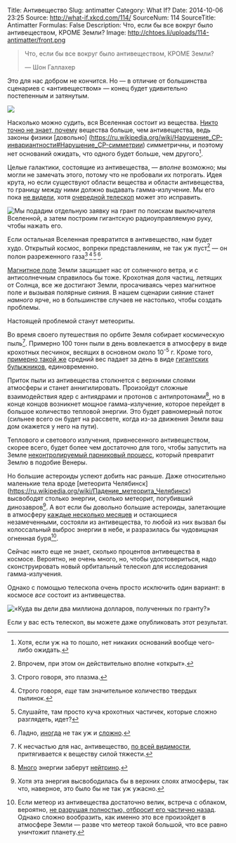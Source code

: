 Title: Антивещество
Slug: antimatter
Category: What If?
Date: 2014-10-06 23:25
Source: http://what-if.xkcd.com/114/
SourceNum: 114
SourceTitle: Antimatter
Formulas: False
Description: Что, если бы все вокруг было антивеществом, КРОМЕ Земли?
Image: http://chtoes.li/uploads/114-antimatter/front.png

> Что, если бы все вокруг было антивеществом, КРОМЕ Земли?
>
> — Шон Галлахер

Это для нас добром не кончится. Но — в отличие от большинства сценариев с «антивеществом» — конец будет удивительно постепенным и затянутым.

![](/uploads/114-antimatter/good_ru.png "")

Насколько можно судить, вся Вселенная состоит из вещества. [Никто точно не знает, почему](https://ru.wikipedia.org/wiki/Барионная_ассиметрия_Вселенной) вещества больше, чем антивещества, ведь законы физики [довольно] (https://ru.wikipedia.org/wiki/Нарушение_CP-инвариантности#Нарушение_CP-симметрии) симметричны, и поэтому нет оснований ожидать, что одного будет больше, чем другого[^1].

[^1]: Хотя, если уж на то пошло, нет никаких оснований вообще чего-либо ожидать.

Целые галактики, состоящие из антивещества, — _вполне_ возможно; мы могли не замечать этого, потому что не пробовали их потрогать. Идея крута, но если существуют области вещества и области антивещества, то границу между ними должно выдавать гамма-излучение. Мы его пока [не видели](http://www.researchgate.net/publication/1746009_When_Clusters_Collide_Constraints_On_Antimatter_On_The_Largest_Scales), хотя [очередной телескоп](http://arxiv.org/abs/1401.7258) может это исправить.

![](/uploads/114-antimatter/questions_ru.png "Мы подадим отдельную заявку на грант по поискам выключателя Вселенной, а затем построим гигантскую радиоуправляемую руку, чтобы нажать его.")

Если остальная Вселенная превратится в антивещество, нам будет худо. Открытый космос, вопреки представлениям, не так уж пуст[^2] — он полон разреженного газа[^3]&thinsp;[^4]&thinsp;[^5]&thinsp;[^6].

[^2]: Впрочем, при этом он действительно вполне «открыт».
[^3]: Строго говоря, это плазма.
[^4]: Строго говоря, _еще_ там значительное количество твердых пылинок.
[^5]: Слушайте, там просто куча крохотных частичек, которые сложно разглядеть, идет?
[^6]: Ладно, [иногда](https://www.flickr.com/groups/northernlight/) не так уж и [сложно](https://www.google.com/search?q=1833+leonids&tbm=isch).

[Магнитное поле](http://en.wikipedia.org/wiki/The_Magnetic_Fields) Земли защищает нас от солнечного ветра, и с антисолнечным справилось бы тоже. Крохотная доля частиц, летящих от Солнца, все же достигают Земли, просачиваясь через магнитное поле и вызывая полярные сияния. В нашем сценарии сияние станет _намного_ ярче, но в большинстве случаев не настолько, чтобы создать проблемы.

Настоящей проблемой станут метеориты.

Во время своего путешествия по орбите Земля собирает космическую пыль[^7]. Примерно 100 тонн пыли в день вовлекается в атмосферу в виде крохотных песчинок, весящих в основном около 10<sup>-5</sup> г. Кроме того, [примерно такой же](http://books.google.com/books?id=eqd4e34uE-MC&pg=PA78) средний вес падает за день в виде [гигантских булыжников](http://en.wikipedia.org/wiki/Chicxulub_impactor), единовременно.

[^7]: К несчастью для нас, антивещество, [по всей видимости](http://en.wikipedia.org/wiki/Gravitational_interaction_of_antimatter), притягивается к веществу силой тяжести.

Приток пыли из антивещества столкнется с верхними слоями атмосферы и станет аннигилировать. Произойдут сложные взаимодействия ядер с антиядрами и протонов с антипротонами[^8], но в конце концов возникнет мощное гамма-излучение, которое перейдет в большое количество тепловой энергии. Это будет равномерный поток (сильнее всего он будет на рассвете, когда из-за движения Земли ваш дом окажется у него на пути).

[^8]: [Много](http://www.iaps.inaf.it/sz/integral2013/talks-posters/40-2013_10%20Antimatter%20Universe_von%20Ballmoos.pdf) энергии заберут [нейтрино](http://turtlepedia.wikia.com/wiki/Neutrinos).

Теплового и светового излучения, привнесенного антивеществом, скорее всего, будет более чем достаточно для того, чтобы запустить на Земле [неконтролируемый парниковый процесс](http://www.nature.com/nature/journal/v504/n7479/full/nature12827.html?WT.ec_id=NATURE-20131212), который превратит Землю в подобие Венеры.

Но большие астероиды успеют добить нас раньше. Даже относительно маленькие тела вроде [метеорита Челябинск] (https://ru.wikipedia.org/wiki/Падение_метеорита_Челябинск) высвободят столько энергии, сколько метеорит, погубивший динозавров[^9]. А вот если бы довольно большие астероиды, залетающие в атмосферу [каждые несколько месяцев](http://www.nature.com/nature/journal/v503/n7475/full/nature12741.html) и остающиеся незамеченными, состояли из антивещества, то любой из них вызвал бы колоссальный выброс энергии в небе, и разразилась бы чудовищная огненная буря[^10].

[^9]: Хотя эта энергия высвободилась бы в верхних слоях атмосферы, так что, наверное, это было бы не так уж ужасно.
[^10]: Если метеор из антивещества достаточно велик, встреча с облаком, вероятно, [не разрушая полностью, отбросит его частично назад](http://books.google.com/books?id=gI-nZdadvJ4C&pg=PA140). Однако сложно вообразить, как именно это все произойдет в атмосфере Земли — разве что метеор такой большой, что все равно уничтожит планету.

Сейчас никто еще не знает, сколько процентов антивещества в космосе. Вероятно, не очень много, но, чтобы удостовериться, надо сконструировать новый орбитальный телескоп для исследования гамма-излучения.

Однако с помощью телескопа очень просто исключить один вариант: в космосе _все_ состоит из антивещества.

![](/uploads/114-antimatter/telescope_ru.png "«Куда вы дели два миллиона долларов, полученных по гранту?»")

Если у вас есть телескоп, вы можете даже опубликовать этот результат.